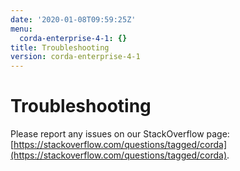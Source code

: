```yaml
---
date: '2020-01-08T09:59:25Z'
menu:
  corda-enterprise-4-1: {}
title: Troubleshooting
version: corda-enterprise-4-1
---
```



# Troubleshooting

Please report any issues on our StackOverflow page: [https://stackoverflow.com/questions/tagged/corda](https://stackoverflow.com/questions/tagged/corda).



